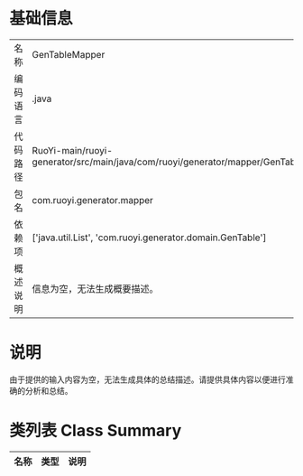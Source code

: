 # 基础信息

|      |      |
|------|------|
| 名称 | GenTableMapper |
| 编码语言 | .java |
| 代码路径 | RuoYi-main/ruoyi-generator/src/main/java/com/ruoyi/generator/mapper/GenTableMapper.java |
| 包名 | com.ruoyi.generator.mapper |
| 依赖项 | ['java.util.List', 'com.ruoyi.generator.domain.GenTable'] |
| 概述说明 | 信息为空，无法生成概要描述。 |

# 说明

由于提供的输入内容为空，无法生成具体的总结描述。请提供具体内容以便进行准确的分析和总结。

# 类列表 Class Summary

| 名称   | 类型  | 说明 |
|-------|------|-------------|




